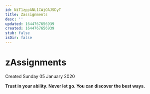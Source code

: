 ```yaml
---
id: NiT1zppANL1CWjOAJSDyT
title: Zassignments
desc: ''
updated: 1644767656939
created: 1644767656939
stub: false
isDir: false
---
```

# zAssignments
Created Sunday 05 January 2020

**Trust in your ability. Never let go. You can discover the best ways.**

